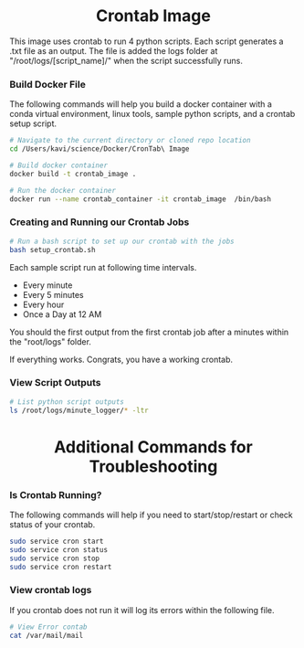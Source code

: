 # <center> Crontab Image

This image uses crontab to run 4 python scripts. Each script generates a .txt file as an output. The file is added the logs folder at "/root/logs/[script_name]/" when the script successfully runs.

### Build Docker File

The following commands will help you build a docker container with a conda virtual environment, linux tools, sample python scripts, and a crontab setup script.

```bash
# Navigate to the current directory or cloned repo location
cd /Users/kavi/science/Docker/CronTab\ Image

# Build docker container
docker build -t crontab_image .

# Run the docker container
docker run --name crontab_container -it crontab_image  /bin/bash
```

### Creating and Running our Crontab Jobs

```bash
# Run a bash script to set up our crontab with the jobs
bash setup_crontab.sh
```

Each sample script run at following time intervals.

- Every minute
- Every 5 minutes
- Every hour
- Once a Day at 12 AM

You should the first output from the first crontab job after a minutes within the "root/logs" folder.

If everything works. Congrats, you have a working crontab.

### View Script Outputs

```bash
# List python script outputs
ls /root/logs/minute_logger/* -ltr
```

# <center> Additional Commands for Troubleshooting


### Is Crontab Running?

The following commands will help if you need to start/stop/restart or check status of your crontab.

```bash
sudo service cron start
sudo service cron status
sudo service cron stop
sudo service cron restart
```


### View crontab logs

If you crontab does not run it will log its errors within the following file.

```bash
# View Error contab
cat /var/mail/mail

